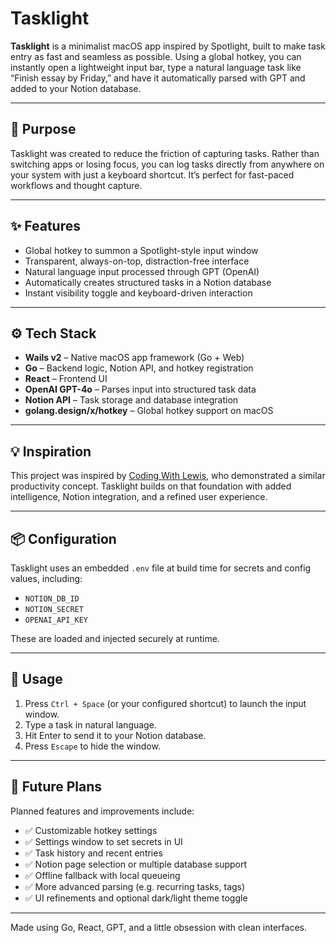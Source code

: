 # Tasklight

**Tasklight** is a minimalist macOS app inspired by Spotlight, built to make task entry as fast and seamless as possible. Using a global hotkey, you can instantly open a lightweight input bar, type a natural language task like “Finish essay by Friday,” and have it automatically parsed with GPT and added to your Notion database.

---

## 🧠 Purpose

Tasklight was created to reduce the friction of capturing tasks. Rather than switching apps or losing focus, you can log tasks directly from anywhere on your system with just a keyboard shortcut. It’s perfect for fast-paced workflows and thought capture.

---

## ✨ Features

- Global hotkey to summon a Spotlight-style input window
- Transparent, always-on-top, distraction-free interface
- Natural language input processed through GPT (OpenAI)
- Automatically creates structured tasks in a Notion database
- Instant visibility toggle and keyboard-driven interaction

---

## ⚙️ Tech Stack

- **Wails v2** – Native macOS app framework (Go + Web)
- **Go** – Backend logic, Notion API, and hotkey registration
- **React** – Frontend UI
- **OpenAI GPT-4o** – Parses input into structured task data
- **Notion API** – Task storage and database integration
- **golang.design/x/hotkey** – Global hotkey support on macOS

---

## 💡 Inspiration

This project was inspired by [Coding With Lewis](https://youtu.be/lhjgj45x66Y?si=WroHyV6KREMvTNdW), who demonstrated a similar productivity concept. Tasklight builds on that foundation with added intelligence, Notion integration, and a refined user experience.

---

## 📦 Configuration

Tasklight uses an embedded `.env` file at build time for secrets and config values, including:

- `NOTION_DB_ID`
- `NOTION_SECRET`
- `OPENAI_API_KEY`

These are loaded and injected securely at runtime.

---

## 🚀 Usage

1. Press `Ctrl + Space` (or your configured shortcut) to launch the input window.
2. Type a task in natural language.
3. Hit Enter to send it to your Notion database.
4. Press `Escape` to hide the window.

---

## 🔭 Future Plans

Planned features and improvements include:

- ✅ Customizable hotkey settings
- ✅ Settings window to set secrets in UI
- ✅ Task history and recent entries
- ✅ Notion page selection or multiple database support
- ✅ Offline fallback with local queueing
- ✅ More advanced parsing (e.g. recurring tasks, tags)
- ✅ UI refinements and optional dark/light theme toggle

---

Made using Go, React, GPT, and a little obsession with clean interfaces.